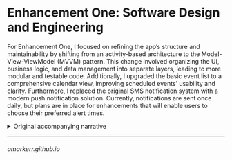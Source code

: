 # Enhancement One: Software Design and Engineering

For Enhancement One, I focused on refining the app’s structure and maintainability by shifting from an activity-based architecture to the Model-View-ViewModel (MVVM) pattern. This change involved organizing the UI, business logic, and data management into separate layers, leading to more modular and testable code. Additionally, I upgraded the basic event list to a comprehensive calendar view, improving scheduled events’ usability and clarity. Furthermore, I replaced the original SMS notification system with a modern push notification solution. Currently, notifications are sent once daily, but plans are in place for enhancements that will enable users to choose their preferred alert times.

<details>
<summary>Original accompanying narrative</summary>
<br>
The selected artifact originated from the CS 360 course, titled Mobile Architecture & Programming. This artifact served as the final project for the course, which required students to create a fully functional Android application that fulfilled specific criteria. The application required secure user access, a database to manage objects, and adherence to UX/UI standards. It was designed to serve as a repository of events, displayed in a straightforward list format, and provide users with notifications about upcoming events.
<br/>
<br/>
I selected this artifact for several reasons. The initial version of the app featured a poor structure, relying on a simple activity-based approach. By shifting to the more standard and organized MVVM architecture, I was able to explore a different structural design and assess what elements needed to transition from one format to another. Additionally, I initially aimed to incorporate a calendar display in my first app submission, but I was unable to achieve it, which left me feeling disappointed at the time. Lastly, the original project required SMS notifications, which are now considered outdated. I decided that modernizing the notification system to a push or alert format would further test my design capabilities. These were three necessary changes that this artifact needed, which I felt met the requirements for this enhancement category. Unfortunately, the app sends a push notification only once daily. I intend to implement the new feature that allows for a preferred notification time at final submission.
<br/>
<br/>

Originally, I planned to meet course outcomes 1, 2, 4, and 5 with this enhancement. Below follows how each outcome is or is not being met: 
- Outcome 1: MET 
  - My enhancements are currently hosted in a public repository, which enables a collaborative environment. My app runs successfully in the emulator, enabling prototype-style testing by non-developers.
  - https://github.com/amarkerr/CS499Capstone/tree/Enhancement1 

- Outcome 2: PARTIALLY MET
  - My intention for this outcome was to achieve clean code along with clear comments. The code is indeed clean; however, the comments are quite sparse. As I implement more enhancements, I plan to dedicate time to adding the necessary comments..

- Outcome 4: MET
  - Incorporating the calendar and push notifications updates the app to modern standards. I needed several workarounds to ensure the calendar met my UX/UI requirements. The basic Android calendar only allows for highlighting the selected date. In the app, I utilize a Maven artifact in my dependencies to access the Material Calendar View. This enabled me to create classes and functions that add visual effects to the calendar for the current date and dates with events..

- Outcome 5: MET
  - While this app originally had a secure login, users could bypass it by creating an account with empty credentials. This loophole allowed anyone to log in at the login screen simply by pressing the button, giving access to the phone owner’s events. I made a minor modification that now requires users to provide credentials during both registration and login.

 <br/>
Despite my personal challenges, I felt quite confident as I approached these changes. I divided the updates into three clear categories: calendar, notifications, and structure. I began with the original Android calendar, incorporating various UX/UI features that I envisioned. This process led me to adopt a different calendar, which I found very satisfying. Next, I addressed the push notifications while retaining a structure akin to the SMS notification. To ensure I could meet the late deadline, I chose not to alter the notification timeframe, as this would have necessitated changes to the Event Edit and Event Add Java and XML files. Subsequently, I re-evaluated the structure, extracting database and user login functionalities into separate Java class files. This adjustment enabled me to transition smoothly to the MVVM architecture that I had aimed for.

</details>

___
###### amarkerr.github.io
